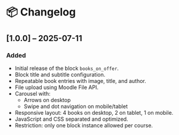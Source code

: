# 📦 Changelog

## [1.0.0] – 2025-07-11

### Added
- Initial release of the block `books_on_offer`.
- Block title and subtitle configuration.
- Repeatable book entries with image, title, and author.
- File upload using Moodle File API.
- Carousel with:
  - Arrows on desktop
  - Swipe and dot navigation on mobile/tablet
- Responsive layout: 4 books on desktop, 2 on tablet, 1 on mobile.
- JavaScript and CSS separated and optimized.
- Restriction: only one block instance allowed per course.
